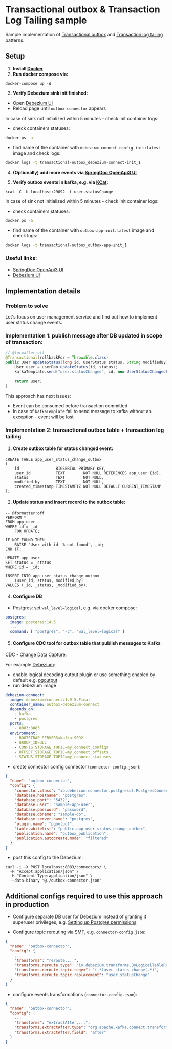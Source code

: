 # Transactional outbox & Transaction Log Tailing sample

Sample implementation
of [Transactional outbox](https://microservices.io/patterns/data/transactional-outbox.html)
and [Transaction log tailing](https://microservices.io/patterns/data/transaction-log-tailing.html)
patterns.

## Setup

1. **Install [Docker](https://www.docker.com/)**
2. **Run docker compose via:**

```
docker-compose up -d
```

3. **Verify Debezium sink init finished:**

- Open [Debezium UI](http://localhost:8084/)
- Reload page until `outbox-connector` appears

In case of sink not initialized within 5 minutes - check init container logs:

- check containers statuses:

```sh
docker ps -a
```

- find name of the container with `debezium-connect-config-init:latest` image and check logs:

```sh
docker logs -t transactional-outbox_debezium-connect-init_1
```

4. **(Optionally) add more events
   via [SpringDoc OpenApi3 UI](http://localhost:8081/swagger-ui/index.html)**

5. **Verify outbox events in kafka, e.g. via [KCat](https://github.com/edenhill/kcat):**

```shell
kcat -C -b localhost:29092 -t user.statusChange
```

In case of sink not initialized within 5 minutes - check init container logs:

- check containers statuses:

```sh
docker ps -a
```

- find name of the container with `outbox-app-init:latest` image and check logs:

```sh
docker logs -t transactional-outbox_outbox-app-init_1
```

### Useful links:

- [SpringDoc OpenApi3 UI](http://localhost:8080/swagger-ui/index.html)
- [Debezium UI](http://localhost:8084)

## Implementation details

### Problem to solve

Let's focus on user management service and find out how to implement user status change events.

### Implementation 1: publish message after DB updated in scope of transaction:

```java
// @formatter:off
@Transactional(rollbackFor = Throwable.class)
public User updateStatus(long id, UserStatus status, String modifiedBy) throws TaskNotFoundException {
    User user = userDao.updateStatus(id, status);
    kafkaTemplate.send("user.statusChanged", id, new UserStatusChangedEvent(id, status, modifiedBy));

    return user;
}
```

This approach has next issues:

- Event can be consumed before transaction committed
- In case of `kafkaTemplate` fail to send message to kafka without an exception - event will be lost

### Implementation 2: transactional outbox table + transaction log tailing

1. #### Create outbox table for status changed event:

```postgresql
CREATE TABLE app_user_status_change_outbox
(
    id                BIGSERIAL PRIMARY KEY,
    user_id           TEXT        NOT NULL REFERENCES app_user (id),
    status            TEXT        NOT NULL,
    modified_by       TEXT        NOT NULL,
    created_timestamp TIMESTAMPTZ NOT NULL DEFAULT CURRENT_TIMESTAMP
);
```

2. #### Update status and insert record to the outbox table:

```postgresql
-- @formatter:off
PERFORM *
FROM app_user
WHERE id = _id
    FOR UPDATE;

IF NOT FOUND THEN
    RAISE 'User with id  % not found', _id;
END IF;

UPDATE app_user
SET status = _status
WHERE id = _id;

INSERT INTO app_user_status_change_outbox
    (user_id, status, modified_by)
VALUES (_id, _status, _modified_by);
```

4. #### Configure DB

- Postgres: set `wal_level=logical`, e.g. via docker compose:

```yaml
postgres:
  image: postgres:14.5
  ...
  command: [ "postgres", "-c", "wal_level=logical" ]
```

5. #### Configure CDC tool for outbox table that publish messages to Kafka

CDC - [Change Data Capture](https://en.wikipedia.org/wiki/Change_data_capture).

For example [Debezium](https://debezium.io/):

- enable logical decoding output plugin or use something enabled by default
  e.g. [pgoutput](https://access.redhat.com/documentation/en-us/red_hat_integration/2019-12/html/change_data_capture_user_guide/debezium-connector-for-postgresql#output-plugin)
- run debezium image

```yaml
debezium-connect:
  image: debezium/connect:1.9.5.Final
  container_name: outbox-debezium-connect
  depends_on:
    - kafka
    - postgres
  ports:
    - 8083:8083
  environment:
    - BOOTSTRAP_SERVERS=kafka:9092
    - GROUP_ID=dbz
    - CONFIG_STORAGE_TOPIC=my_connect_configs
    - OFFSET_STORAGE_TOPIC=my_connect_offsets
    - STATUS_STORAGE_TOPIC=my_connect_statuses
```

- create connector config connector (`connector-config.json`):

```json
{
  "name": "outbox-connector",
  "config": {
    "connector.class": "io.debezium.connector.postgresql.PostgresConnector",
    "database.hostname": "postgres",
    "database.port": "5432",
    "database.user": "sample-app-user",
    "database.password": "password",
    "database.dbname": "sample-db",
    "database.server.name": "postgres",
    "plugin.name": "pgoutput",
    "table.whitelist": "public.app_user_status_change_outbox",
    "publication.name": "outbox_publication",
    "publication.autocreate.mode": "filtered"
  }
}

```

- post this config to the Debezium:

```shell
curl -i -X POST localhost:8083/connectors/ \
  -H "Accept:application/json" \
  -H "Content-Type:application/json" \
  --data-binary "@./outbox-connector.json"
```

## Additional configs required to use this approach in production

- Configure separate DB user for Debezium instead of granting it superuser privileges,
  e.g. [Setting up Postgres permissions](https://debezium.io/documentation/reference/1.9/connectors/postgresql.html#postgresql-permissions)

- Configure topic rerouting
  via [SMT](https://docs.confluent.io/platform/current/connect/transforms/overview.html), e.g. `connector-config.json`:

```json
{
  "name": "outbox-connector",
  "config": {
    ...
    "transforms": "reroute,...",
    "transforms.reroute.type": "io.debezium.transforms.ByLogicalTableRouter",
    "transforms.reroute.topic.regex": "(.*)user_status_change(.*)",
    "transforms.reroute.topic.replacement": "user.statusChange"
  }
}
```

- configure events transformations (`connector-config.json`):

```json
{
  "name": "outbox-connector",
  "config": {
    ...
    "transforms": "extractAfter,...",
    "transforms.extractAfter.type": "org.apache.kafka.connect.transforms.ExtractField$Value",
    "transforms.extractAfter.field": "after"
  }
}
```
